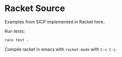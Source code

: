 # Racket Source

Examples from SICP implemented in Racket here.

Run tests:
```bash
raco test .
```

Compile racket in emacs with `racket-mode` with `C-c C-c`.
